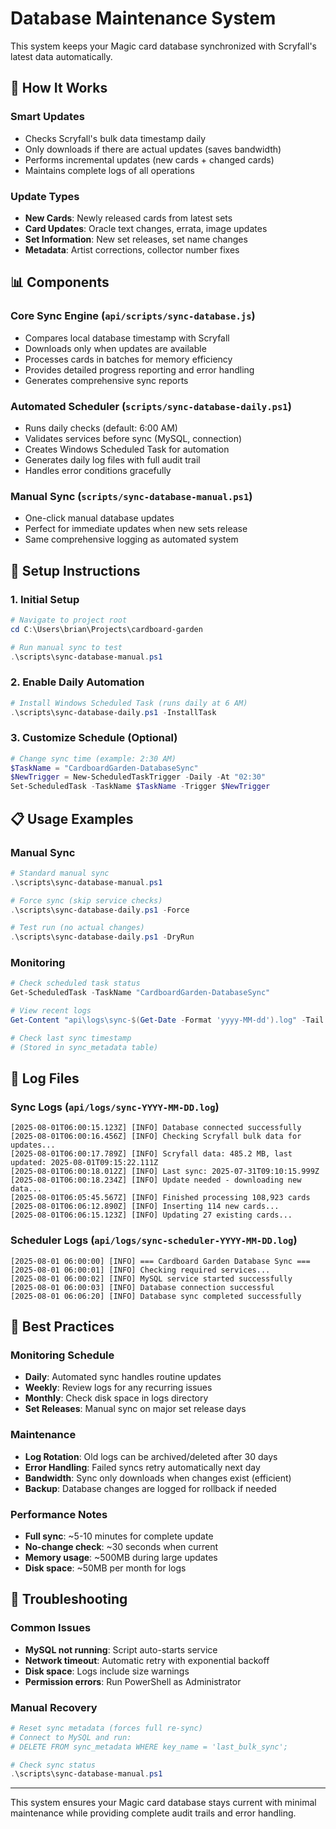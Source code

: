 # Database Maintenance System

This system keeps your Magic card database synchronized with Scryfall's latest data automatically.

## 🔄 **How It Works**

### **Smart Updates**
- Checks Scryfall's bulk data timestamp daily
- Only downloads if there are actual updates (saves bandwidth)
- Performs incremental updates (new cards + changed cards)
- Maintains complete logs of all operations

### **Update Types**
- **New Cards**: Newly released cards from latest sets
- **Card Updates**: Oracle text changes, errata, image updates
- **Set Information**: New set releases, set name changes
- **Metadata**: Artist corrections, collector number fixes

## 📊 **Components**

### **Core Sync Engine** (`api/scripts/sync-database.js`)
- Compares local database timestamp with Scryfall
- Downloads only when updates are available
- Processes cards in batches for memory efficiency
- Provides detailed progress reporting and error handling
- Generates comprehensive sync reports

### **Automated Scheduler** (`scripts/sync-database-daily.ps1`)
- Runs daily checks (default: 6:00 AM)
- Validates services before sync (MySQL, connection)
- Creates Windows Scheduled Task for automation
- Generates daily log files with full audit trail
- Handles error conditions gracefully

### **Manual Sync** (`scripts/sync-database-manual.ps1`)
- One-click manual database updates
- Perfect for immediate updates when new sets release
- Same comprehensive logging as automated system

## 🚀 **Setup Instructions**

### **1. Initial Setup**
```powershell
# Navigate to project root
cd C:\Users\brian\Projects\cardboard-garden

# Run manual sync to test
.\scripts\sync-database-manual.ps1
```

### **2. Enable Daily Automation**
```powershell
# Install Windows Scheduled Task (runs daily at 6 AM)
.\scripts\sync-database-daily.ps1 -InstallTask
```

### **3. Customize Schedule** (Optional)
```powershell
# Change sync time (example: 2:30 AM)
$TaskName = "CardboardGarden-DatabaseSync"
$NewTrigger = New-ScheduledTaskTrigger -Daily -At "02:30"
Set-ScheduledTask -TaskName $TaskName -Trigger $NewTrigger
```

## 📋 **Usage Examples**

### **Manual Sync**
```powershell
# Standard manual sync
.\scripts\sync-database-manual.ps1

# Force sync (skip service checks)
.\scripts\sync-database-daily.ps1 -Force

# Test run (no actual changes)
.\scripts\sync-database-daily.ps1 -DryRun
```

### **Monitoring**
```powershell
# Check scheduled task status
Get-ScheduledTask -TaskName "CardboardGarden-DatabaseSync"

# View recent logs
Get-Content "api\logs\sync-$(Get-Date -Format 'yyyy-MM-dd').log" -Tail 20

# Check last sync timestamp
# (Stored in sync_metadata table)
```

## 📁 **Log Files**

### **Sync Logs** (`api/logs/sync-YYYY-MM-DD.log`)
```
[2025-08-01T06:00:15.123Z] [INFO] Database connected successfully
[2025-08-01T06:00:16.456Z] [INFO] Checking Scryfall bulk data for updates...
[2025-08-01T06:00:17.789Z] [INFO] Scryfall data: 485.2 MB, last updated: 2025-08-01T09:15:22.111Z
[2025-08-01T06:00:18.012Z] [INFO] Last sync: 2025-07-31T09:10:15.999Z
[2025-08-01T06:00:18.234Z] [INFO] Update needed - downloading new data...
[2025-08-01T06:05:45.567Z] [INFO] Finished processing 108,923 cards
[2025-08-01T06:06:12.890Z] [INFO] Inserting 114 new cards...
[2025-08-01T06:06:15.123Z] [INFO] Updating 27 existing cards...
```

### **Scheduler Logs** (`api/logs/sync-scheduler-YYYY-MM-DD.log`)
```
[2025-08-01 06:00:00] [INFO] === Cardboard Garden Database Sync ===
[2025-08-01 06:00:01] [INFO] Checking required services...
[2025-08-01 06:00:02] [INFO] MySQL service started successfully
[2025-08-01 06:00:03] [INFO] Database connection successful
[2025-08-01 06:06:20] [INFO] Database sync completed successfully
```

## 🎯 **Best Practices**

### **Monitoring Schedule**
- **Daily**: Automated sync handles routine updates
- **Weekly**: Review logs for any recurring issues
- **Monthly**: Check disk space in logs directory
- **Set Releases**: Manual sync on major set release days

### **Maintenance**
- **Log Rotation**: Old logs can be archived/deleted after 30 days
- **Error Handling**: Failed syncs retry automatically next day
- **Bandwidth**: Sync only downloads when changes exist (efficient)
- **Backup**: Database changes are logged for rollback if needed

### **Performance Notes**
- **Full sync**: ~5-10 minutes for complete update
- **No-change check**: ~30 seconds when current
- **Memory usage**: ~500MB during large updates
- **Disk space**: ~50MB per month for logs

## 🔧 **Troubleshooting**

### **Common Issues**
- **MySQL not running**: Script auto-starts service
- **Network timeout**: Automatic retry with exponential backoff
- **Disk space**: Logs include size warnings
- **Permission errors**: Run PowerShell as Administrator

### **Manual Recovery**
```powershell
# Reset sync metadata (forces full re-sync)
# Connect to MySQL and run:
# DELETE FROM sync_metadata WHERE key_name = 'last_bulk_sync';

# Check sync status
.\scripts\sync-database-manual.ps1
```

---

This system ensures your Magic card database stays current with minimal maintenance while providing complete audit trails and error handling.
